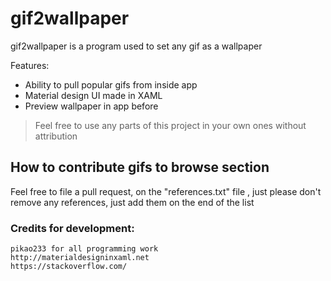 # gif2wallpaper


gif2wallpaper is a program used to set any gif as a wallpaper

Features:
  - Ability to pull popular gifs from inside app
  - Material design UI made in XAML
  - Preview wallpaper in app before


> Feel free to use any
> parts of this project
> in your own ones
> without attribution


## How to contribute gifs to browse section
Feel free to file a pull request, on the "references.txt" file , just please don't remove any references, just add them on the end of the list

### Credits for development: 

    pikao233 for all programming work
    http://materialdesigninxaml.net
    https://stackoverflow.com/
    


